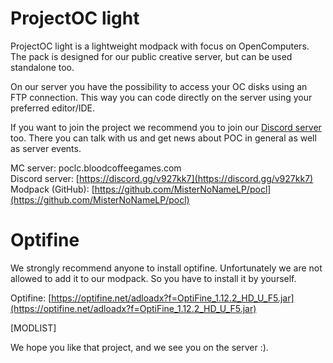 # ProjectOC light
ProjectOC light is a lightweight modpack with focus on OpenComputers.  
The pack is designed for our public creative server, but can be used standalone too.

On our server you have the possibility to access your OC disks using an FTP connection. This way you can code directly on the server using your preferred editor/IDE.

If you want to join the project we recommend you to join our [Discord server](https://discord.gg/v927kk7) too. There you can talk with us and get news about POC in general as well as server events.

MC server: poclc.bloodcoffeegames.com  
Discord server: [https://discord.gg/v927kk7](https://discord.gg/v927kk7)  
Modpack (GitHub): [https://github.com/MisterNoNameLP/pocl](https://github.com/MisterNoNameLP/pocl)  

# Optifine
We strongly recommend anyone to install optifine.
Unfortunately we are not allowed to add it to our modpack.
So you have to install it by yourself.

Optifine: [https://optifine.net/adloadx?f=OptiFine_1.12.2_HD_U_F5.jar](https://optifine.net/adloadx?f=OptiFine_1.12.2_HD_U_F5.jar)  

[MODLIST]

We hope you like that project, and we see you on the server :).
 